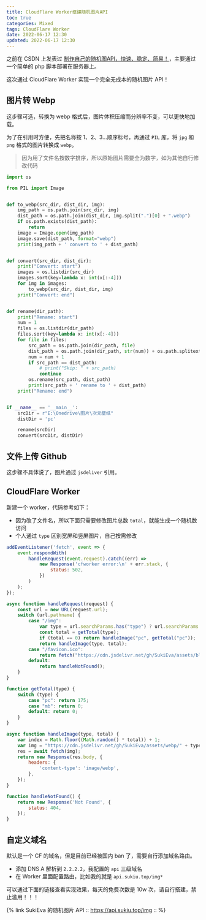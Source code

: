```yaml
---
title: CloudFlare Worker搭建随机图片API
toc: true
categories: Mixed
tags: CloudFlare Worker
date: 2022-06-17 12:30
updated: 2022-06-17 12:30
---
```


之前在 CSDN 上发表过 [制作自己的随机图API，快速、稳定、简易！](https://blog.csdn.net/qq_43640009/article/details/107945584)，主要通过一个简单的 php 脚本部署在服务器上。

这次通过 CloudFlare Worker 实现一个完全无成本的随机图片 API！

<!-- more -->

## 图片转 Webp

这步骤可选，转换为 webp 格式后，图片体积压缩而分辨率不变，可以更快地加载。

为了在引用时方便，先把名称按 1、2、3…顺序标号，再通过 `PIL` 库，将 `jpg` 和 `png` 格式的图片转换成 `webp`。

> 因为用了文件名按数字排序，所以原始图片需要全为数字，如为其他自行修改代码

```python
import os

from PIL import Image


def to_webp(src_dir, dist_dir, img):
    img_path = os.path.join(src_dir, img)
    dist_path = os.path.join(dist_dir, img.split(".")[0] + ".webp")
    if os.path.exists(dist_path):
        return
    image = Image.open(img_path)
    image.save(dist_path, format="webp")
    print(img_path + ' convert to ' + dist_path)


def convert(src_dir, dist_dir):
    print("Convert: start")
    images = os.listdir(src_dir)
    images.sort(key=lambda x: int(x[:-4]))
    for img in images:
        to_webp(src_dir, dist_dir, img)
    print("Convert: end")


def rename(dir_path):
    print("Rename: start")
    num = 1
    files = os.listdir(dir_path)
    files.sort(key=lambda x: int(x[:-4]))
    for file in files:
        src_path = os.path.join(dir_path, file)
        dist_path = os.path.join(dir_path, str(num)) + os.path.splitext(file)[-1]
        num = num + 1
        if src_path == dist_path:
            # print("Skip: " + src_path)
            continue
        os.rename(src_path, dist_path)
        print(src_path + ' rename to ' + dist_path)
    print("Rename: end")


if __name__ == '__main__':
    srcDir = r"E:\Onedrive\图片\次元壁纸"
    distDir = 'pc'

    rename(srcDir)
    convert(srcDir, distDir)
```

## 文件上传 Github

这步骤不具体说了，图片通过 `jsdeliver` 引用。

## CloudFlare Worker

新建一个 worker，代码参考如下：

- 因为改了文件名，所以下面只需要修改图片总数 `total`，就能生成一个随机数访问
- 个人通过 `type` 区别宽屏和竖屏图片，自己按需修改

```js
addEventListener('fetch', event => {
    event.respondWith(
        handleRequest(event.request).catch((err) =>
            new Response('cfworker error:\n' + err.stack, {
                status: 502,
            })
        )
    );
});

async function handleRequest(request) {
    const url = new URL(request.url);
    switch (url.pathname) {
        case "/img":
            var type = url.searchParams.has("type") ? url.searchParams.get("type") : "pc";
            const total = getTotal(type);
            if (total == 0) return handleImage("pc", getTotal("pc"));
            return handleImage(type, total);
        case "/favicon.ico":
            return fetch("https://cdn.jsdelivr.net/gh/SukiEva/assets/blog/favicon.ico");
        default:
            return handleNotFound();
    }
}

function getTotal(type) {
    switch (type) {
        case "pc": return 175;
        case "mb": return 0;
        default: return 0;
    }
}

async function handleImage(type, total) {
    var index = Math.floor((Math.random() * total)) + 1;
    var img = "https://cdn.jsdelivr.net/gh/SukiEva/assets/webp/" + type + "/" + index + ".webp";
    res = await fetch(img);
    return new Response(res.body, {
        headers: {
            'content-type': 'image/webp',
        },
    });
}

function handleNotFound() {
    return new Response('Not Found', {
        status: 404,
    });
}
```

## 自定义域名

默认是一个 CF 的域名，但是目前已经被国内 ban 了，需要自行添加域名路由。

- 添加 DNS A 解析到 `2.2.2.2`，我配置的 `api` 三级域名
- 在 Worker 里面配置路由，比如我的就是 `api.sukiu.top/img*`

可以通过下面的链接查看实现效果，每天的免费次数是 10w 次，请自行搭建，禁止滥用！！！

{% link SukiEva 的随机图片 API :: https://api.sukiu.top/img :: %}
